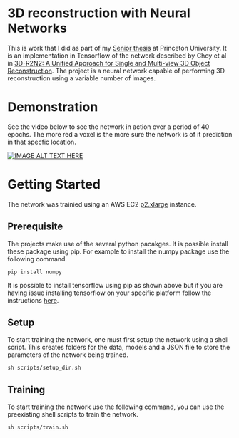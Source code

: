 # 3D reconstruction with Neural Networks
This is work that I did as part of my [Senior thesis](./3D_reconstruction_with_neural_networks.pdf) at Princeton University. It is an implementation in Tensorflow of the network described by Choy et al in [3D-R2N2: A Unified Approach for Single and Multi-view 3D Object Reconstruction](https://arxiv.org/pdf/1604.00449.pdf). The project is a neural network capable of performing 3D reconstruction using a variable number of images.

# Demonstration
See the video below to see the network in action over a period of 40 epochs. The more red a voxel is the more sure the network is of it prediction in that specfic location.

[![IMAGE ALT TEXT HERE](https://img.youtube.com/vi/iI6ZMST8Ri0/0.jpg)](https://www.youtube.com/watch?v=iI6ZMST8Ri0)

# Getting Started
The network was trainied using an AWS EC2 [p2.xlarge](https://aws.amazon.com/ec2/instance-types/p2/) instance.
## Prerequisite 

The projects make use of the several python pacakges. It is possible install these package using pip. For example to install the numpy package use the following command.
```
pip install numpy
```
It is possible to install tensorflow using pip as shown above but if you are having issue installing tensorflow on your specific platform follow the instructions [here](https://www.tensorflow.org/install/).
## Setup
To start training the network, one must first setup the network using a shell script. This creates folders for the data, models and a JSON file to store the parameters of the network being trained.
```
sh scripts/setup_dir.sh
```

## Training
To start training the network use the following command, you can use the preexisting shell scripts to train the network. 
```
sh scripts/train.sh
```


